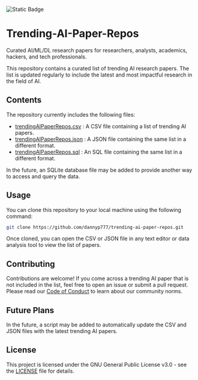![Static Badge](https://img.shields.io/badge/Project_Status-Alpha-yellow?link=https%3A%2F%2Fgithub.com%2Fdannyp777%2FTrending-AI-Paper-Repos)

# Trending-AI-Paper-Repos
Curated AI/ML/DL research papers for researchers, analysts, academics, hackers, and tech professionals.

This repository contains a curated list of trending AI research papers. The list is updated regularly to include the latest and most impactful research in the field of AI.

## Contents

The repository currently includes the following files:

- [trendingAIPaperRepos.csv](assets/trendingAIPaperRepos.csv)    : A CSV file containing a list of trending AI papers.
- [trendingAIPaperRepos.json](assets/trendingAIPaperRepos.json)  : A JSON file containing the same list in a different format.
- [trendingAIPaperRepos.sql](assets/trendingAIPaperRepos.sql)    : An SQL file containing the same list in a different format.

In the future, an SQLite database file may be added to provide another way to access and query the data.

## Usage

You can clone this repository to your local machine using the following command:

```bash
git clone https://github.com/dannyp777/trending-ai-paper-repos.git
```

Once cloned, you can open the CSV or JSON file in any text editor or data analysis tool to view the list of papers.

## Contributing

Contributions are welcome! If you come across a trending AI paper that is not included in the list, feel free to open an issue or submit a pull request. Please read our [Code of Conduct](CODE_OF_CONDUCT.md) to learn about our community norms.

## Future Plans

In the future, a script may be added to automatically update the CSV and JSON files with the latest trending AI papers.

## License

This project is licensed under the GNU General Public License v3.0 - see the [LICENSE](https://chat.openai.com/c/LICENSE) file for details.
